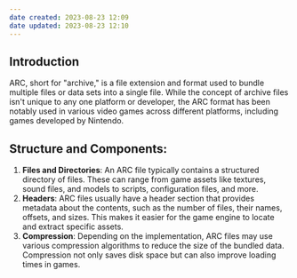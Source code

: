 ```yaml
---
date created: 2023-08-23 12:09
date updated: 2023-08-23 12:10
---
```


## **Introduction**

ARC, short for "archive," is a file extension and format used to bundle multiple files or data sets into a single file. While the concept of archive files isn't unique to any one platform or developer, the ARC format has been notably used in various video games across different platforms, including games developed by Nintendo.

## **Structure and Components**:

1. **Files and Directories**: An ARC file typically contains a structured directory of files. These can range from game assets like textures, sound files, and models to scripts, configuration files, and more.
2. **Headers**: ARC files usually have a header section that provides metadata about the contents, such as the number of files, their names, offsets, and sizes. This makes it easier for the game engine to locate and extract specific assets.
3. **Compression**: Depending on the implementation, ARC files may use various compression algorithms to reduce the size of the bundled data. Compression not only saves disk space but can also improve loading times in games.
